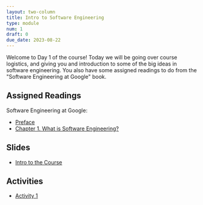 ```yaml
---
layout: two-column
title: Intro to Software Engineering
type: module
num: 1
draft: 0
due_date: 2023-08-22
---
```


Welcome to Day 1 of the course! Today we will be going over course logistics, and giving you and introduction to some of the big ideas in software engineering. You also have some assigned readings to do from the "Software Engineering at Google" book.

## Assigned Readings
Software Engineering at Google:
* <a href="https://abseil.io/resources/swe-book/html/pr01.html" target="_blank">Preface</a>
* <a href="https://abseil.io/resources/swe-book/html/ch01.html" target="_blank">Chapter 1. What is Software Engineering?</a>

## Slides
* <a href="https://docs.google.com/presentation/d/13s8VK_rof1SkhaGAxLyXDuLfnfwJ0XxBZWJ0ZhJ6mSQ/edit?usp=sharing" target="_blank">Intro to the Course</a>


## Activities
* <a href="https://docs.google.com/document/d/1QzRsyB9zfvE2WpuGss3zpptkjvK4N73DM9cyi01-hOw/edit?usp=sharing" target="_blank">Activity 1</a>
